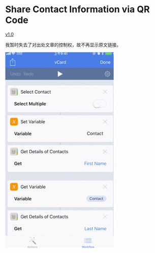 # Share Contact Information via QR Code

[v1.0](https://www.icloud.com/shortcuts/1e3ab8f68a564d42b6f7feea1cca67e9)

我暂时失去了对出处文章的控制权，故不再显示原文链接。

![title](img.GIF)